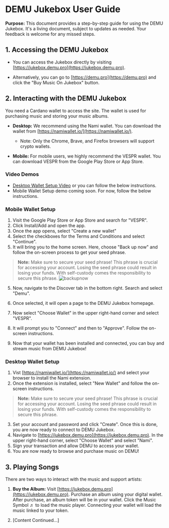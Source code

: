 # DEMU Jukebox User Guide

**Purpose:** This document provides a step-by-step guide for using the DEMU Jukebox. It's a living document, subject to updates as needed. Your feedback is welcome for any missed steps.

## 1. Accessing the DEMU Jukebox

- You can access the Jukebox directly by visiting [https://jukebox.demu.pro](https://jukebox.demu.pro).

- Alternatively, you can go to [https://demu.pro](https://demu.pro) and click the "Buy Music On Jukebox" button.

## 2. Interacting with the DEMU Jukebox

You need a Cardano wallet to access the site. The wallet is used for purchasing music and storing your music albums.

- **Desktop:** We recommend using the Nami wallet. You can download the wallet from [https://namiwallet.io/](https://namiwallet.io/).
  - Note: Only the Chrome, Brave, and Firefox browsers will support crypto wallets.

- **Mobile:** For mobile users, we highly recommend the VESPR wallet. You can download VESPR from the Google Play Store or App Store.

### Video Demos

- [Desktop Wallet Setup Video](https://www.youtube.com/watch?v=ynajnmO7wb0) or you can follow the below instructions.
- Mobile Wallet Setup demo coming soon. For now, follow the below instructions.

### Mobile Wallet Setup
1. Visit the Google Play Store or App Store and search for "VESPR".
2. Click Install/Add and open the app.
3. Once the app opens, select "Create a new wallet"
4. Select the checkboxes for the Terms and Conditions and select "Continue".
5. It will bring you to the home screen. Here, choose "Back up now" and follow the on-screen process to get your seed phrase.
> **Note:** Make sure to secure your seed phrase! This phrase is crucial for accessing your account. Losing the seed phrase could result in losing your funds. With self-custody comes the responsibility to secure this phrase.
![backupnow](https://github.com/jaysnel/DEMU-Jukebox/assets/23262423/484308de-3a73-4a8d-93b2-da74a53a492b)

5. Now, navigate to the Discover tab in the bottom right. Search and select "Demu".
6. Once selected, it will open a page to the DEMU Jukebox homepage.
7. Now select "Choose Wallet" in the upper right-hand corner and select "VESPR".
8. It will prompt you to "Connect" and then to "Approve". Follow the on-screen instructions.

9. Now that your wallet has been installed and connected, you can buy and stream music from DEMU Jukebox!

### Desktop Wallet Setup
1. Vist [https://namiwallet.io/](https://namiwallet.io/) and select your browser to install the Nami extension.
2. Once the extension is installed, select "New Wallet" and follow the on-screen instructions.

> **Note:** Make sure to secure your seed phrase! This phrase is crucial for accessing your account. Losing the seed phrase could result in losing your funds. With self-custody comes the responsibility to secure this phrase.

3. Set your account and password and click "Create". Once this is done, you are now ready to connect to DEMU Jukebox.
4. Navigate to [https://jukebox.demu.pro](https://jukebox.demu.pro). In the upper right-hand corner, select "Choose Wallet" and select "Nami".
5. Sign your transaction and allow DEMU to access your wallet.
6. You are now ready to browse and purchase music on DEMU!

## 3. Playing Songs

There are two ways to interact with the music and support artists:

1. **Buy the Album:** Visit [https://jukebox.demu.pro](https://jukebox.demu.pro). Purchase an album using your digital wallet. After purchase, an album token will be in your wallet. Click the Music Symbol ♬ to load the music player. Connecting your wallet will load the music linked to your token.

2. [Content Continued...]
